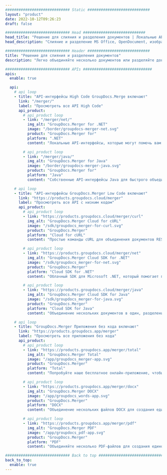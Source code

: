```yaml
---
############################# Static ############################
layout: "product"
date: 2022-10-12T09:26:23
draft: false

############################# Head ############################
head_title: "Решение для слияния и разделения документов | Локальные API и бесплатное приложение"
head_description: "Слияние и разделение MS Office, OpenDocument, изображений PDF и файлов других форматов с помощью локального решения или онлайн-приложения для слияния и разделения документов."

############################# Header ############################
title: "Решение для слияния и разделения документов"
description: "Легко объединяйте несколько документов или разделяйте документы Microsoft Office, OpenOffice, PDF и другие документы на страницы."

############################# APIs ###############################
apis:
  enable: true

  api:
    # api loop
    - title: "API-интерфейсы High Code GroupDocs.Merge включают"
      link: "/merger/"
      label: "Просмотреть все API High Code"
      api_product:
        # api_product loop
        - link: "/merger/net/"
          img_alt: "GroupDocs.Merger for .NET"
          image: "/border/groupdocs-merger-net.svg"
          product: "GroupDocs.Merger for"
          platform: ".NET"
          content: "Локальные API-интерфейсы, которые могут помочь вам реализовать функцию быстрого разделения и объединения нескольких документов в ваших приложениях на основе .NET."

        # api_product loop
        - link: "/merger/java/"
          img_alt: "GroupDocs.Merger for Java"
          image: "/border/groupdocs-merger-java.svg"
          product: "GroupDocs.Merger for"
          platform: "Java"
          content: "Собственные API-интерфейсы Java для быстрого объединения нескольких документов или разделения любого документа на страницы в ваших приложениях на основе Java."

    # api loop
    - title: "API-интерфейсы GroupDocs.Merger Low Code включают"
      link: "https://products.groupdocs.cloud/merger"
      label: "Просмотреть все API с низким кодом"
      api_product:
        # api_product loop
        - link: "https://products.groupdocs.cloud/merger/curl"
          img_alt: "GroupDocs.Merger Cloud for cURL"
          image: "/sdk/groupdocs_merger-for-curl.svg"
          product: "GroupDocs.Merger"
          platform: "Cloud for cURL"
          content: "Простые команды cURL для объединения документов RESTful Облачный API для объединения и разделения документов в широком диапазоне поддерживаемых популярных форматов документов"

        # api_product loop
        - link: "https://products.groupdocs.cloud/merger/net"
          img_alt: "GroupDocs.Merger Cloud SDK for .NET"
          image: "/sdk/groupdocs_merger-for-net.svg"
          product: "GroupDocs.Merger"
          platform: "Cloud SDK for .NET"
          content: "Облачный SDK для Microsoft .NET, который помогает программистам реализовать функцию быстрого слияния и разделения для нескольких документов в своих приложениях на основе .NET."

        # api_product loop
        - link: "https://products.groupdocs.cloud/merger/java"
          img_alt: "GroupDocs.Merger Cloud SDK for Java"
          image: "/sdk/groupdocs_merger-for-java.svg"
          product: "GroupDocs.Merger"
          platform: "Cloud SDK for Java"
          content: "Объединение нескольких документов в один, разделение любого документа на несколько, изменение порядка, замены или изменения ориентации страниц в приложениях Java."

    # api loop
    - title: "GroupDocs.Merger Приложения без кода включают"
      link: "https://products.groupdocs.app/merger"
      label: "Просмотреть все приложения без кода"
      api_product:
        # api_product loop
        - link: "https://products.groupdocs.app/merger/total"
          img_alt: "GroupDocs.Merger Total"
          image: "/app/groupdocs_merger-app.svg"
          product: "GroupDocs.Merger"
          platform: "Total"
          content: "Попробуйте наше бесплатное онлайн-приложение, чтобы объединить более 30 типов файлов, не выходя из любимого веб-браузера."

        # api_product loop
        - link: "https://products.groupdocs.app/merger/docx"
          img_alt: "GroupDocs.Merger DOCX"
          image: "/app/groupdocs_words-app.svg"
          product: "GroupDocs.Merger"
          platform: "DOCX"
          content: "Объединение нескольких файлов DOCX для создания единого документа."

        # api_product loop
        - link: "https://products.groupdocs.app/merger/pdf"
          img_alt: "GroupDocs.Merger PDF"
          image: "/app/groupdocs_pdf-app.svg"
          product: "GroupDocs.Merger"
          platform: "PDF"
          content: "Объединяйте несколько PDF-файлов для создания единого документа прямо из веб-браузера."

############################# Back to top ###############################
back_to_top:
  enable: true
---
```

